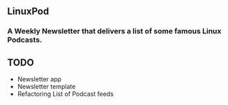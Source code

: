 ## LinuxPod

### A Weekly Newsletter that delivers a list of some famous Linux Podcasts.

## TODO
- Newsletter app
- Newsletter template
- Refactoring List of Podcast feeds


